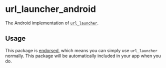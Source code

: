# url\_launcher\_android

The Android implementation of [`url_launcher`][1].

## Usage

This package is [endorsed][2], which means you can simply use `url_launcher`
normally. This package will be automatically included in your app when you do.

[1]: https://pub.dev/packages/url_launcher
[2]: https://flutter.dev/docs/development/packages-and-plugins/developing-packages#endorsed-federated-plugin
